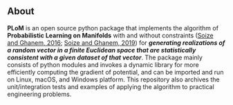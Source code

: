 ## About

**PLoM** is an open source python package that implements the algorithm of **Probabilistic Learning on Manifolds** with and without 
constraints ([Soize and Ghanem, 2016](https://doi.org/10.1016/j.jcp.2016.05.044); [Soize and Ghanem, 2019](https://doi.org/10.1002/nme.6202)) 
for ***generating realizations of a random vector in a finite Euclidean space that are statistically consistent with a given dataset of that vector***. 
The package mainly consists of python modules and invokes a dynamic library for more efficiently computing the gradient of potential, 
and can be imported and run on Linux, macOS, and Windows platform. This repository also archives the unit/integration tests and 
examples of applying the algorithm to practical engineering problems.
